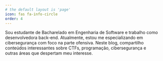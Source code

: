 ```yaml
---
# the default layout is 'page'
icon: fas fa-info-circle
order: 4
---
```


Sou estudante de Bacharelado em Engenharia de Software e trabalho como desenvolvedora back-end. Atualmente, estou me especializando em cibersegurança com foco na parte ofensiva. Neste blog, compartilho conteúdos interessantes sobre CTFs, programação, cibersegurança e outras áreas que despertam meu interesse.
